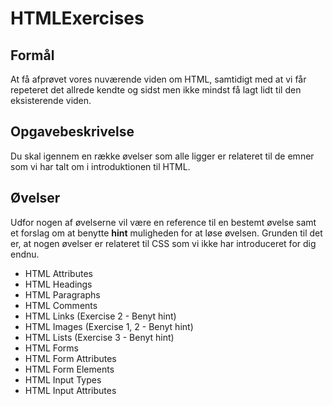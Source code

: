 # HTMLExercises

## Formål
At få afprøvet vores nuværende viden om HTML, samtidigt med at vi får repeteret det allrede kendte og sidst men ikke mindst få lagt lidt til den eksisterende viden.

## Opgavebeskrivelse
Du skal igennem en række øvelser som alle ligger er relateret til de emner som vi har talt om i introduktionen til HTML. 

## Øvelser
Udfor nogen af øvelserne vil være en reference til en bestemt øvelse samt et forslag om at benytte **hint** muligheden for at løse øvelsen. Grunden til det er, at nogen øvelser er relateret til CSS som vi ikke har introduceret for dig endnu. 

* HTML Attributes
* HTML Headings
* HTML Paragraphs
* HTML Comments
* HTML Links (Exercise 2 - Benyt hint)
* HTML Images (Exercise 1, 2 - Benyt hint)
* HTML Lists (Exercise 3 - Benyt hint)
* HTML Forms
* HTML Form Attributes
* HTML Form Elements
* HTML Input Types
* HTML Input Attributes
